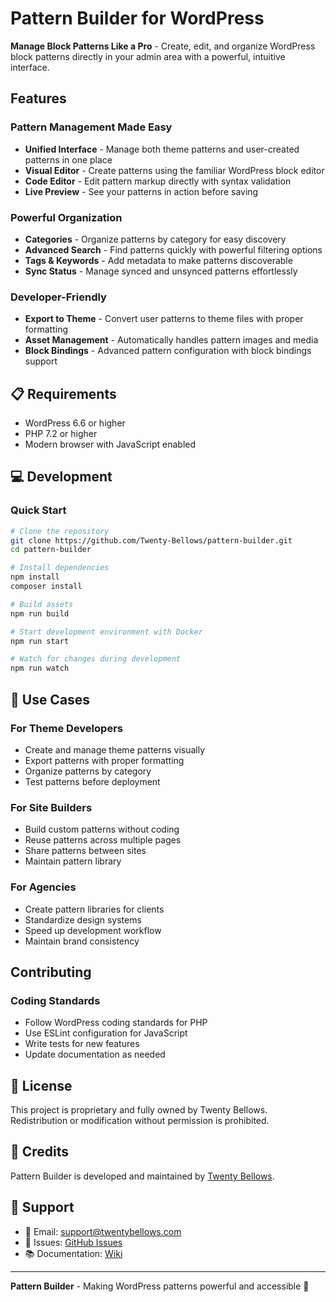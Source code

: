 # Pattern Builder for WordPress

**Manage Block Patterns Like a Pro** - Create, edit, and organize WordPress block patterns directly in your admin area with a powerful, intuitive interface.


## Features

### Pattern Management Made Easy
- **Unified Interface** - Manage both theme patterns and user-created patterns in one place
- **Visual Editor** - Create patterns using the familiar WordPress block editor
- **Code Editor** - Edit pattern markup directly with syntax validation
- **Live Preview** - See your patterns in action before saving

### Powerful Organization
- **Categories** - Organize patterns by category for easy discovery
- **Advanced Search** - Find patterns quickly with powerful filtering options
-  **Tags & Keywords** - Add metadata to make patterns discoverable
- **Sync Status** - Manage synced and unsynced patterns effortlessly

### Developer-Friendly
- **Export to Theme** - Convert user patterns to theme files with proper formatting
-  **Asset Management** - Automatically handles pattern images and media
- **Block Bindings** - Advanced pattern configuration with block bindings support

## 📋 Requirements

- WordPress 6.6 or higher
- PHP 7.2 or higher
- Modern browser with JavaScript enabled

## 💻 Development

### Quick Start

```bash
# Clone the repository
git clone https://github.com/Twenty-Bellows/pattern-builder.git
cd pattern-builder

# Install dependencies
npm install
composer install

# Build assets
npm run build

# Start development environment with Docker
npm run start

# Watch for changes during development
npm run watch
```

## 🎯 Use Cases

### For Theme Developers
- Create and manage theme patterns visually
- Export patterns with proper formatting
- Organize patterns by category
- Test patterns before deployment

### For Site Builders
- Build custom patterns without coding
- Reuse patterns across multiple pages
- Share patterns between sites
- Maintain pattern library

### For Agencies
- Create pattern libraries for clients
- Standardize design systems
- Speed up development workflow
- Maintain brand consistency

## Contributing

### Coding Standards
- Follow WordPress coding standards for PHP
- Use ESLint configuration for JavaScript
- Write tests for new features
- Update documentation as needed

## 📄 License

This project is proprietary and fully owned by Twenty Bellows. Redistribution or modification without permission is prohibited.

## 🙏 Credits

Pattern Builder is developed and maintained by [Twenty Bellows](https://github.com/Twenty-Bellows).

## 💬 Support

- 📧 Email: support@twentybellows.com
- 🐛 Issues: [GitHub Issues](https://github.com/Twenty-Bellows/pattern-builder/issues)
- 📚 Documentation: [Wiki](https://github.com/Twenty-Bellows/pattern-builder/wiki)

---

**Pattern Builder** - Making WordPress patterns powerful and accessible 🚀
